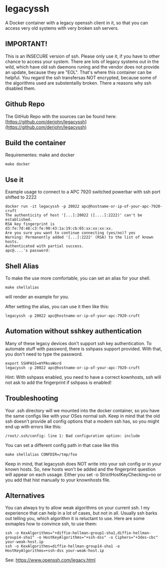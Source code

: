 # legacyssh
A Docker container with a legacy openssh client in it, so that you can access very old systems with very broken ssh servers.

## IMPORTANT!
This is an INSECURE version of ssh. Please only use it, if you have to other chance to access your system.
There are lots of legacy systems out in the wild, which have old ssh daemons runing and the vendor does not provide an update, because they are "EOL". That's where this container can be helpful.
You regard the ssh transfersas NOT encrypted, because some of the algorithms used are substentailly broken. There a reasons why ssh disabled them.

## Github Repo
The GitHub Repo with the sources can be found here: [https://github.com/derjohn/legacyssh](https://github.com/derjohn/legacyssh)

## Build the container
Requirementes: make and docker

```
make docker
```

## Use it
Example usage to connect to a APC 7920 switched powerbar with ssh port shifted to 2222
```
docker run -it legacyssh -p 20022 apc@hostname-or-ip-of-your-apc-7920-cruft
The authenticity of host '[...]:20022 ([....]:2222)' can't be established.
RSA key fingerprint is d3:fe:7d:48:c3:fe:90:43:1a:19:cb:65:xx:xx:xx:xx.
Are you sure you want to continue connecting (yes/no)? yes
Warning: Permanently added '[...]:2222' (RSA) to the list of known hosts.
Authenticated with partial success.
apc@....'s password: 
```

## Shell Alias
To make the use more comfortable, you can set an alias for your shell.

```
make shellalias
```

will render an example for you.

After setting the alias, you can use it then like this:
```
legacyssh -p 20022 apc@hostname-or-ip-of-your-apc-7920-cruft
```

## Automation without sshkey authentication
Many of these legacy devices don't support ssh key authentication. To automate stuff with password, there is sshpass support provided. With that, you don't need to type the password.

```
export SSHPASS=mYPAssWord
legacyssh -p 20022 apc@hostname-or-ip-of-your-apc-7920-cruft
```

Hint: With sshpass enabled, you need to have a correct kownhosts, ssh will not ask to add the fingerprint if sshpass is enabled!

## Troubleshooting
Your .ssh directory will we mounted into the docker container, so you have the same configs like with your OSes normal ssh.
Keep in mind that the old ssh doesn't provide all config options that a modern ssh has, so you might end up with errors like this:

```
/root/.ssh/config: line 1: Bad configuration option: include
```

You can set a different config path in that case like this
```
make shellalias CONFDIR=/tmp/foo
```

Keep in mind, that legacyssh does NOT write into your ssh config or in your known hosts. So, new hosts won't be added and the fingerprint question will appear on each ussage. Either you set -o StrictHostKeyChecking=no or you add that hist manually to your knownhosts file.

## Alternatives
You can always try to allow weak algorithms on your current ssh. I my experience that can help in a lot of cases, but not in all. Usually ssh barks out telling you, which algorithm it is reluctant to use. Here are some exmaples how to convince ssh, to use them:

```
ssh -o KexAlgorithms="+diffie-hellman-group1-sha1,diffie-hellman-group14-sha1" -o HostKeyAlgorithms="+ssh-dss" -o Ciphers="+3des-cbc" your-weak-host.ip
ssh -o KexAlgorithms=diffie-hellman-group14-sha1 -o HostKeyAlgorithms=+ssh-dss your-weak-host.ip
```

See: https://www.openssh.com/legacy.html

